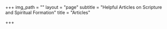 +++
img_path = ""
layout = "page"
subtitle = "Helpful Articles on Scripture and Spiritual Formation"
title = "Articles"

+++
